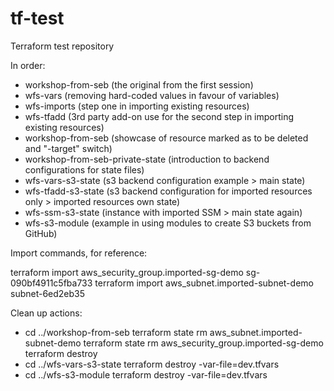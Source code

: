 # tf-test
Terraform test repository

In order:
- workshop-from-seb (the original from the first session)
- wfs-vars (removing hard-coded values in favour of variables)
- wfs-imports (step one in importing existing resources)
- wfs-tfadd (3rd party add-on use for the second step in importing existing resources)
- workshop-from-seb (showcase of resource marked as to be deleted and "-target" switch)
- workshop-from-seb-private-state (introduction to backend configurations for state files)
- wfs-vars-s3-state (s3 backend configuration example > main state)
- wfs-tfadd-s3-state (s3 backend configuration for imported resources only > imported resources own state)
- wfs-ssm-s3-state (instance with imported SSM > main state again)
- wfs-s3-module (example in using modules to create S3 buckets from GitHub)

Import commands, for reference:

terraform import aws_security_group.imported-sg-demo sg-090bf4911c5fba733
terraform import aws_subnet.imported-subnet-demo subnet-6ed2eb35

Clean up actions:
- cd ../workshop-from-seb
    terraform state rm aws_subnet.imported-subnet-demo
    terraform state rm aws_security_group.imported-sg-demo
    terraform destroy
- cd ../wfs-vars-s3-state
    terraform destroy -var-file=dev.tfvars
- cd ../wfs-s3-module
    terraform destroy -var-file=dev.tfvars
